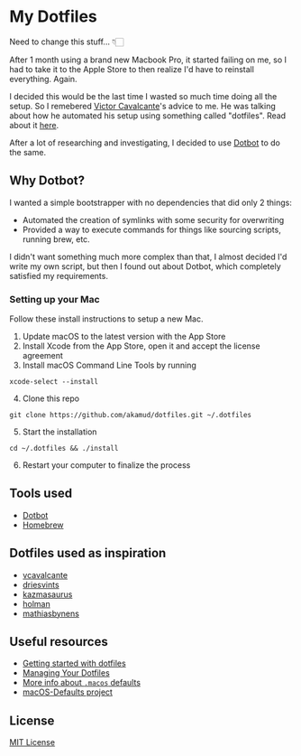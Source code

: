 # My Dotfiles

Need to change this stuff... 👇🏻

After 1 month using a brand new Macbook Pro, it started failing on me, so I had to take it to the Apple Store to then realize I'd have to reinstall everything. Again.

I decided this would be the last time I wasted so much time doing all the setup. So I remebered [Victor Cavalcante](https://github.com/vcavalcante/dotfiles)'s advice to me. He was talking about how he automated his setup using something called "dotfiles". Read about it [here](https://driesvints.com/blog/getting-started-with-dotfiles/).

After a lot of researching and investigating, I decided to use [Dotbot](https://github.com/anishathalye/dotbot) to do the same.

## Why Dotbot?

I wanted a simple bootstrapper with no dependencies that did only 2 things:
- Automated the creation of symlinks with some security for overwriting
- Provided a way to execute commands for things like sourcing scripts, running brew, etc.

I didn't want something much more complex than that, I almost decided I'd write my own script, but then I found out about Dotbot, which completely satisfied my requirements.

### Setting up your Mac

Follow these install instructions to setup a new Mac.

1. Update macOS to the latest version with the App Store
2. Install Xcode from the App Store, open it and accept the license agreement
3. Install macOS Command Line Tools by running 
```
xcode-select --install
```
4. Clone this repo
```
git clone https://github.com/akamud/dotfiles.git ~/.dotfiles
```
5. Start the installation
```
cd ~/.dotfiles && ./install
``` 
6. Restart your computer to finalize the process

## Tools used
* [Dotbot](https://github.com/anishathalye/dotbot)
* [Homebrew](https://brew.sh/)

## Dotfiles used as inspiration
* [vcavalcante](https://github.com/vcavalcante/dotfiles)
* [driesvints](https://github.com/driesvints/dotfiles)
* [kazmasaurus](https://github.com/kazmasaurus/Dotfiles)
* [holman](https://github.com/holman/dotfiles)
* [mathiasbynens](https://github.com/mathiasbynens/dotfiles)

## Useful resources
* [Getting started with dotfiles](https://driesvints.com/blog/getting-started-with-dotfiles/)
* [Managing Your Dotfiles](http://www.anishathalye.com/2014/08/03/managing-your-dotfiles/)
* [More info about `.macos` defaults](http://osxnotes.net/defaults.html)
* [macOS-Defaults project](https://github.com/kevinSuttle/macOS-Defaults)

## License

[MIT License](https://raw.githubusercontent.com/akamud/dotfiles/master/LICENSE)